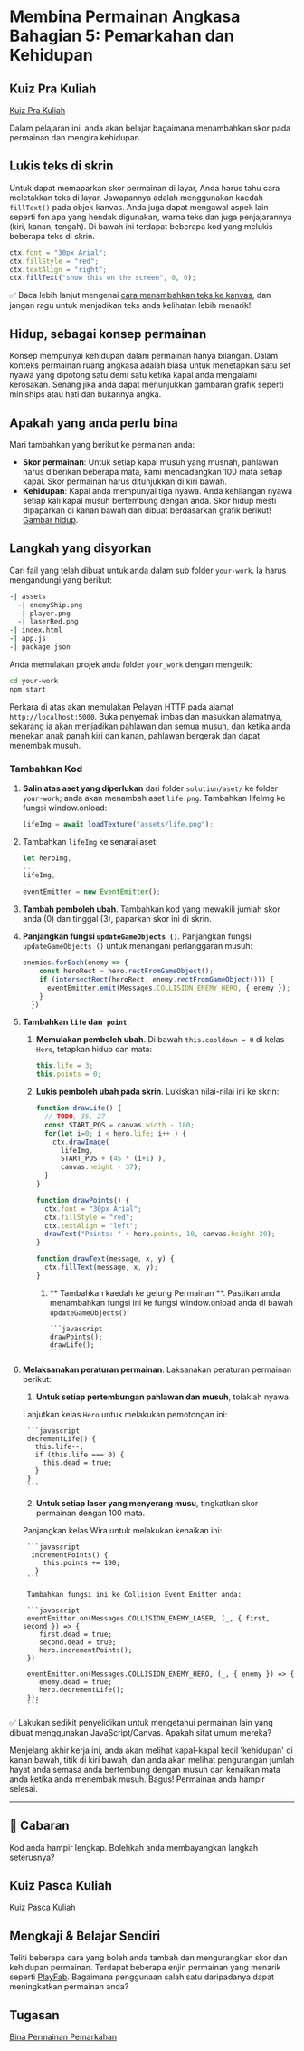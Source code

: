 # Membina Permainan Angkasa Bahagian 5: Pemarkahan dan Kehidupan

## Kuiz Pra Kuliah

[Kuiz Pra Kuliah](https://nice-beach-0fe9e9d0f.azurestaticapps.net/quiz/37)

Dalam pelajaran ini, anda akan belajar bagaimana menambahkan skor pada permainan dan mengira kehidupan.

## Lukis teks di skrin

Untuk dapat memaparkan skor permainan di layar, Anda harus tahu cara meletakkan teks di layar. Jawapannya adalah menggunakan kaedah `fillText()` pada objek kanvas. Anda juga dapat mengawal aspek lain seperti fon apa yang hendak digunakan, warna teks dan juga penjajarannya (kiri, kanan, tengah). Di bawah ini terdapat beberapa kod yang melukis beberapa teks di skrin.

```javascript
ctx.font = "30px Arial";
ctx.fillStyle = "red";
ctx.textAlign = "right";
ctx.fillText("show this on the screen", 0, 0);
```

✅ Baca lebih lanjut mengenai [cara menambahkan teks ke kanvas](https://developer.mozilla.org/docs/Web/API/Canvas_API/Tutorial/Drawing_text), dan jangan ragu untuk menjadikan teks anda kelihatan lebih menarik!

## Hidup, sebagai konsep permainan

Konsep mempunyai kehidupan dalam permainan hanya bilangan. Dalam konteks permainan ruang angkasa adalah biasa untuk menetapkan satu set nyawa yang dipotong satu demi satu ketika kapal anda mengalami kerosakan. Senang jika anda dapat menunjukkan gambaran grafik seperti miniships atau hati dan bukannya angka.

## Apakah yang anda perlu bina

Mari tambahkan yang berikut ke permainan anda:

- **Skor permainan**: Untuk setiap kapal musuh yang musnah, pahlawan harus diberikan beberapa mata, kami mencadangkan 100 mata setiap kapal. Skor permainan harus ditunjukkan di kiri bawah.
- **Kehidupan**: Kapal anda mempunyai tiga nyawa. Anda kehilangan nyawa setiap kali kapal musuh bertembung dengan anda. Skor hidup mesti dipaparkan di kanan bawah dan dibuat berdasarkan grafik berikut! [Gambar hidup](../solution/assets/life.png).

## Langkah yang disyorkan

Cari fail yang telah dibuat untuk anda dalam sub folder `your-work`. Ia harus mengandungi yang berikut:

```bash
-| assets
  -| enemyShip.png
  -| player.png
  -| laserRed.png
-| index.html
-| app.js
-| package.json
```

Anda memulakan projek anda folder `your_work` dengan mengetik:

```bash
cd your-work
npm start
```

Perkara di atas akan memulakan Pelayan HTTP pada alamat `http://localhost:5000`. Buka penyemak imbas dan masukkan alamatnya, sekarang ia akan menjadikan pahlawan dan semua musuh, dan ketika anda menekan anak panah kiri dan kanan, pahlawan bergerak dan dapat menembak musuh.

### Tambahkan Kod

1. **Salin atas aset yang diperlukan** dari folder `solution/aset/` ke folder `your-work`; anda akan menambah aset `life.png`. Tambahkan lifeImg ke fungsi window.onload:

    ```javascript
    lifeImg = await loadTexture("assets/life.png");
    ```

1. Tambahkan `lifeImg` ke senarai aset:

    ```javascript
    let heroImg,
    ...
    lifeImg,
    ...
    eventEmitter = new EventEmitter();
    ```

2. **Tambah pemboleh ubah**. Tambahkan kod yang mewakili jumlah skor anda (0) dan tinggal (3), paparkan skor ini di skrin.

3. **Panjangkan fungsi `updateGameObjects ()`**. Panjangkan fungsi `updateGameObjects ()` untuk menangani perlanggaran musuh:

    ```javascript
    enemies.forEach(enemy => {
        const heroRect = hero.rectFromGameObject();
        if (intersectRect(heroRect, enemy.rectFromGameObject())) {
          eventEmitter.emit(Messages.COLLISION_ENEMY_HERO, { enemy });
        }
      })
    ```

4. **Tambahkan `life` dan` point`**.
   1. **Memulakan pemboleh ubah**. Di bawah `this.cooldown = 0` di kelas `Hero`, tetapkan hidup dan mata:

        ```javascript
        this.life = 3;
        this.points = 0;
        ```

    1. **Lukis pemboleh ubah pada skrin**. Lukiskan nilai-nilai ini ke skrin:

        ```javascript
        function drawLife() {
          // TODO, 35, 27
          const START_POS = canvas.width - 180;
          for(let i=0; i < hero.life; i++ ) {
            ctx.drawImage(
              lifeImg, 
              START_POS + (45 * (i+1) ), 
              canvas.height - 37);
          }
        }
        
        function drawPoints() {
          ctx.font = "30px Arial";
          ctx.fillStyle = "red";
          ctx.textAlign = "left";
          drawText("Points: " + hero.points, 10, canvas.height-20);
        }
        
        function drawText(message, x, y) {
          ctx.fillText(message, x, y);
        }

        ```

        1. ** Tambahkan kaedah ke gelung Permainan **. Pastikan anda menambahkan fungsi ini ke fungsi window.onload anda di bawah `updateGameObjects()`:

               ```javascript
               drawPoints();
               drawLife();
               ``` 

1. **Melaksanakan peraturan permainan**. Laksanakan peraturan permainan berikut:

   1. **Untuk setiap pertembungan pahlawan dan musuh**, tolaklah nyawa.

    Lanjutkan kelas `Hero` untuk melakukan pemotongan ini:

        ```javascript
        decrementLife() {
          this.life--;
          if (this.life === 0) {
            this.dead = true;
          }
        }
        ```

    2. **Untuk setiap laser yang menyerang musu**, tingkatkan skor permainan dengan 100 mata.

    Panjangkan kelas Wira untuk melakukan kenaikan ini:

        ```javascript
         incrementPoints() {
            this.points += 100;
          }
        ```

        Tambahkan fungsi ini ke Collision Event Emitter anda:

        ```javascript
        eventEmitter.on(Messages.COLLISION_ENEMY_LASER, (_, { first, second }) => {
           first.dead = true;
           second.dead = true;
           hero.incrementPoints();
        })

        eventEmitter.on(Messages.COLLISION_ENEMY_HERO, (_, { enemy }) => {
           enemy.dead = true;
           hero.decrementLife();
        });
        ```

✅ Lakukan sedikit penyelidikan untuk mengetahui permainan lain yang dibuat menggunakan JavaScript/Canvas. Apakah sifat umum mereka?

Menjelang akhir kerja ini, anda akan melihat kapal-kapal kecil 'kehidupan' di kanan bawah, titik di kiri bawah, dan anda akan melihat pengurangan jumlah hayat anda semasa anda bertembung dengan musuh dan kenaikan mata anda ketika anda menembak musuh. Bagus! Permainan anda hampir selesai.

---

## 🚀 Cabaran

Kod anda hampir lengkap. Bolehkah anda membayangkan langkah seterusnya?

## Kuiz Pasca Kuliah

[Kuiz Pasca Kuliah](https://nice-beach-0fe9e9d0f.azurestaticapps.net/quiz/38)

## Mengkaji & Belajar Sendiri

Teliti beberapa cara yang boleh anda tambah dan mengurangkan skor dan kehidupan permainan. Terdapat beberapa enjin permainan yang menarik seperti [PlayFab](https://playfab.com). Bagaimana penggunaan salah satu daripadanya dapat meningkatkan permainan anda?

## Tugasan

[Bina Permainan Pemarkahan](assignment.ms.md)